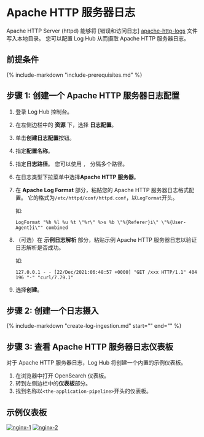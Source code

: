 # Apache HTTP 服务器日志
Apache HTTP Server (httpd) 能够将 [错误和访问日志] [apache-http-logs] 文件写入本地目录。 您可以配置 Log Hub 从而摄取 Apache HTTP 服务器日志。

## 前提条件
{%
include-markdown "include-prerequisites.md"
%}

## 步骤 1: 创建一个 Apache HTTP 服务器日志配置

1. 登录 Log Hub 控制台。
2. 在左侧边栏中的 **资源** 下，选择 **日志配置**。
3. 单击**创建日志配置**按钮。
4. 指定**配置名称**。
5. 指定**日志路径**。 您可以使用 `, ` 分隔多个路径。
6. 在日志类型下拉菜单中选择**Apache HTTP 服务器**。
7. 在 **Apache Log Format** 部分，粘贴您的 Apache HTTP 服务器日志格式配置。 它的格式为`/etc/httpd/conf/httpd.conf`，以`LogFormat`开头。

    如:
    ```
    LogFormat "%h %l %u %t \"%r\" %>s %b \"%{Referer}i\" \"%{User-Agent}i\"" combined
    ```

8. （可选）在 **示例日志解析** 部分，粘贴示例 Apache HTTP 服务器日志以验证日志解析是否成功。

    如:
    ```
    127.0.0.1 - - [22/Dec/2021:06:48:57 +0000] "GET /xxx HTTP/1.1" 404 196 "-" "curl/7.79.1"
    ```

9. 选择**创建**。


## 步骤 2: 创建一个日志摄入

{%
   include-markdown "create-log-ingestion.md"
   start="<!--ig-start-->"
   end="<!--eks-end-->"
%}

## 步骤 3: 查看 Apache HTTP 服务器日志仪表板
对于 Apache HTTP 服务器日志，Log Hub 将创建一个内置的示例仪表板。

1. 在浏览器中打开 OpenSearch 仪表板。
2. 转到左侧边栏中的**仪表板**部分。
3. 找到名称以`<the-application-pipeline>`开头的仪表板。

## 示例仪表板

[![nginx-1]][nginx-1]
[![nginx-2]][nginx-2]


[nginx-1]: ../../images/dashboards/nginx-1.png
[nginx-2]: ../../images/dashboards/nginx-2.png

[apache-http-logs]: https://httpd.apache.org/docs/2.4/logs.html



